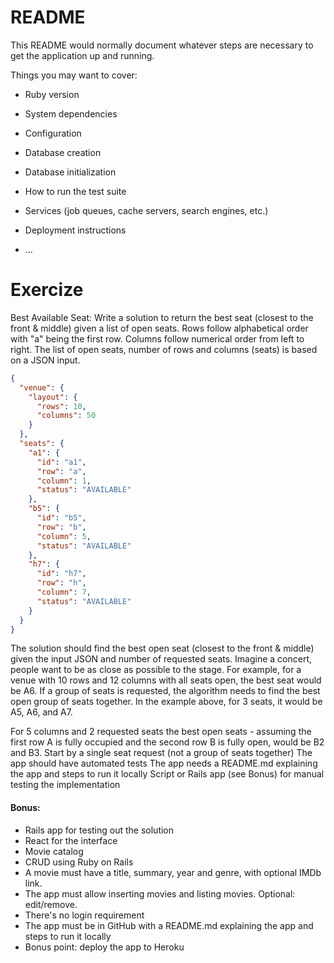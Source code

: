 # README

This README would normally document whatever steps are necessary to get the
application up and running.

Things you may want to cover:

* Ruby version

* System dependencies

* Configuration

* Database creation

* Database initialization

* How to run the test suite

* Services (job queues, cache servers, search engines, etc.)

* Deployment instructions

* ...

# Exercize
Best Available Seat:
Write a solution to return the best seat (closest to the front & middle) given a list of open seats.
Rows follow alphabetical order with "a" being the first row. Columns follow numerical order
from left to right.
The list of open seats, number of rows and columns (seats) is based on a JSON input.
```JSON
{
  "venue": {
    "layout": {
      "rows": 10,
      "columns": 50
    }
  },
  "seats": {
    "a1": {
      "id": "a1",
      "row": "a",
      "column": 1,
      "status": "AVAILABLE"
    },
    "b5": {
      "id": "b5",
      "row": "b",
      "column": 5,
      "status": "AVAILABLE"
    },
    "h7": {
      "id": "h7",
      "row": "h",
      "column": 7,
      "status": "AVAILABLE"
    }
  }
}
```
The solution should find the best open seat (closest to the front & middle) given the input JSON
and number of requested seats. Imagine a concert, people want to be as close as possible to
the stage.
For example, for a venue with 10 rows and 12 columns with all seats open, the best seat would
be A6.
If a group of seats is requested, the algorithm needs to find the best open group of seats
together. In the example above, for 3 seats, it would be A5, A6, and A7.

For 5 columns and 2 requested seats the best open seats - assuming the first row A is fully
occupied and the second row B is fully open, would be B2 and B3.
Start by a single seat request (not a group of seats together)
The app should have automated tests
The app needs a README.md explaining the app and steps to run it locally
Script or Rails app (see Bonus) for manual testing the implementation

#### Bonus:
- Rails app for testing out the solution
- React for the interface
- Movie catalog
- CRUD using Ruby on Rails
- A movie must have a title, summary, year and genre, with optional IMDb link.
- The app must allow inserting movies and listing movies. Optional: edit/remove.
- There's no login requirement
- The app must be in GitHub with a README.md explaining the app and steps to run it locally
- Bonus point: deploy the app to Heroku